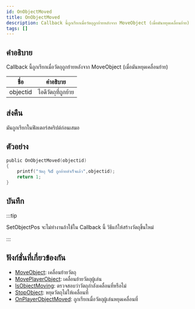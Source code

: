 ```yaml
---
id: OnObjectMoved
title: OnObjectMoved
description: Callback นี้ถูกเรียกเมื่อวัตถุถูกย้ายหลังจาก MoveObject (เมื่อมันหยุดเคลื่อนย้าย)
tags: []
---
```


## คำอธิบาย

Callback นี้ถูกเรียกเมื่อวัตถุถูกย้ายหลังจาก MoveObject (เมื่อมันหยุดเคลื่อนย้าย)

| ชื่อ       | คำอธิบาย                             |
| -------- | ----------------------------------- |
| objectid | ไอดีวัตถุที่ถูกย้าย                       |

## ส่งคืน

มันถูกเรียกในฟิลเตอร์สคริปต์ก่อนเสมอ

## ตัวอย่าง

```c
public OnObjectMoved(objectid)
{
    printf("วัตถุ %d ถูกย้ายสำเร็จแล้ว",objectid);
    return 1;
}
```

## บันทึก

:::tip

SetObjectPos จะไม่ทำงานถ้าใช้ใน Callback นี้ วิธีแก้ให้สร้างวัตถุขึ้นใหม่

:::

## ฟังก์ชั่นที่เกี่ยวข้องกัน

- [MoveObject](../../scripting/functions/MoveObject.md): เคลื่อนย้ายวัตถุ
- [MovePlayerObject](../../scripting/functions/MovePlayerObject.md): เคลื่อนย้ายวัตถุผู้เล่น
- [IsObjectMoving](../../scripting/functions/IsObjectMoving.md): ตรวจสอบว่าวัตถุกำลังเคลื่อนที่หรือไม่
- [StopObject](../../scripting/functions/StopObject.md): หยุดวัตถุไม่ให้เคลื่อนที่
- [OnPlayerObjectMoved](../../scripting/callbacks/OnPlayerObjectMoved.md): ถูกเรียกเมื่อวัตถุผู้เล่นหยุดเคลื่อนที่
